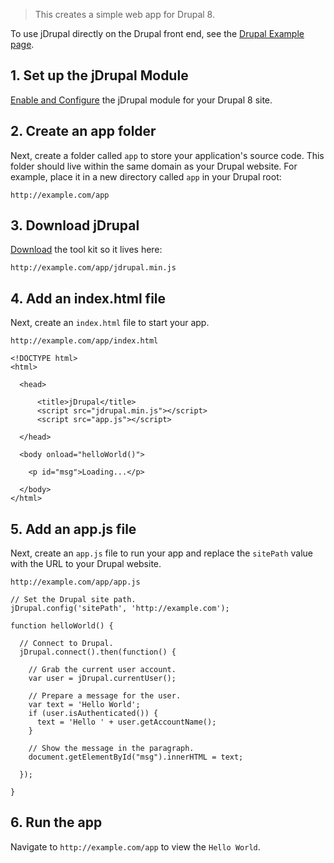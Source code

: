 > This creates a simple web app for Drupal 8.

To use jDrupal directly on the Drupal front end, see the [Drupal Example page](Examples/Drupal).

## 1. Set up the jDrupal Module

[Enable and Configure](Install) the jDrupal module for your Drupal 8 site.

## 2. Create an app folder

Next, create a folder called `app` to store your application's source code. This folder should live within the same domain as your Drupal website. For example, place it in a new directory called `app` in your Drupal root:

```
http://example.com/app
```

## 3. Download jDrupal

[Download](https://raw.githubusercontent.com/signalpoint/jDrupal/8.x-1.x/jdrupal.min.js) the tool kit so it lives here:

```
http://example.com/app/jdrupal.min.js
```

## 4. Add an index.html file

Next, create an `index.html` file to start your app. 

`http://example.com/app/index.html`

```
<!DOCTYPE html>
<html>

  <head>

      <title>jDrupal</title>
      <script src="jdrupal.min.js"></script>
      <script src="app.js"></script>

  </head>

  <body onload="helloWorld()">
    
    <p id="msg">Loading...</p>
    
  </body>
</html>
```

## 5. Add an app.js file

Next, create an `app.js` file to run your app and replace the `sitePath` value with the URL to your Drupal website.
                                                 
`http://example.com/app/app.js`

```
// Set the Drupal site path.
jDrupal.config('sitePath', 'http://example.com');
          
function helloWorld() {

  // Connect to Drupal.
  jDrupal.connect().then(function() {

    // Grab the current user account.
    var user = jDrupal.currentUser();

    // Prepare a message for the user.
    var text = 'Hello World';
    if (user.isAuthenticated()) {
      text = 'Hello ' + user.getAccountName();
    }

    // Show the message in the paragraph.
    document.getElementById("msg").innerHTML = text;

  });
  
}
```

## 6. Run the app

Navigate to `http://example.com/app` to view the `Hello World`.
